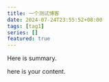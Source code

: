 ```yaml
---
title: 一个测试博客
date: 2024-07-24T23:55:52+08:00
tags: [tag1]
series: []
featured: true
---
```

Here is summary.

<!--more-->

here is your content.